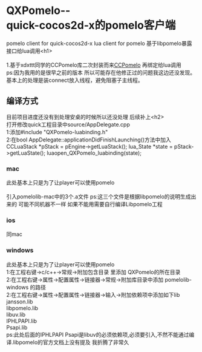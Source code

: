 QXPomelo--<br />
quick-cocos2d-x的pomelo客户端 
===================================  
  pomelo client for quick-cocos2d-x lua client for pomelo
  基于libpomelo暴露接口给lua调用\<h1\><br />  
  1.基于xdxttt同学的CCPomelo库二次封装而来[CCPomelo](https://github.com/xdxttt/CCPomelo) 再绑定给lua调用<br />  ps:因为我用的是很早之前的版本 所以可能存在他修正过的问题我这边还没发现。基本上的处理是装connect放入线程，避免阻塞子主线程。
  
    
编译方式  
-----------------------------------  
  目前项目进度还没有到处理安桌的时候所以还没处理 后续补上\<h2\><br />
  打开修改quick工程目录中source/AppDelegate.cpp<br />
  1:添加#include "QXPomelo-luabinding.h"<br />
  2:在bool AppDelegate::applicationDidFinishLaunching()方法中加入<br />
    CCLuaStack *pStack = pEngine->getLuaStack();
    lua_State *state = pStack->getLuaState();
    luaopen_QXPomelo_luabinding(state);


### mac  
  此处基本上只是为了让player可以使用pomelo <br /><br />
  引入pomelolib-mac中的3个.a文件 ps:这三个文件是根据libpomelo的说明生成出来的 
  可能不同机器不一样 如果不能用需要自行编译Libpomelo工程

### ios  
 同mac<br />  

### windows
  此处基本上只是为了让player可以使用pomelo <br />
  1:在工程右键->c/c++->常规->附加包含目录 里添加 QXPomelo的所在目录<br />
  2:在工程右键->属性->配置属性->链接器->常规->附加库目录中添加 pomelolib-windows 的路径<br />
  2:在工程右键->属性->配置属性->链接器->输入->附加依赖项中添加如下lib<br />
  	jansson.lib<br />
	libpomelo.lib<br />
	libuv.lib<br />
	IPHLPAPI.lib<br />
	Psapi.lib<br />
	ps:此处后面的IPHLPAPI Psapi是libuv的必须依赖项,必须要引入,不然不能通过编译.libpomelo的官方文档上没有提及 我折腾了非常久<br />
  <br />  

